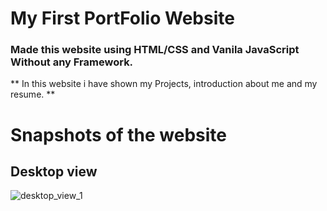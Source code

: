# My First PortFolio Website

### Made this website using HTML/CSS and Vanila JavaScript Without any Framework.

** In this website i have shown my Projects, introduction about me and my resume. **

# Snapshots of the website

## Desktop view

![desktop_view_1](https://github.com/[ddepu11]/[PortFolio__Website]/blob/[branch]/image.jpg?raw=true)
